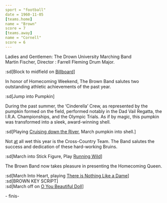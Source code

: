 ```yaml
---
sport = "football"
date = 1960-11-05
[teams.home]
name = "Brown"
score = 7
[teams.away]
name = "Cornell"
score = 6
---
```


Ladies and Gentlemen: The Drown University Marching Band\
Martin Fischer, Director : Farrell Fleming Drum Major.

:sd[Block to midfield on <u>Billboard</u>]

In honor of Homecoming Weekend, The Brown Band salutes two outstanding athletic achievements of the past year.

:sd[Jump into Pumpkin]

During the past summer, the ‘Cinderella’ Crew, as represented by the pumpkin formed on the field, performed notably in the Dad Vail Regatta, the I.R.A. Championships, and the Olympic Trials. As if by magic, this pumpkin was transformed into a sleek, award-winning shell.

:sd[Playing <u>Cruising down the River</u>, March pumpkin into shell.]

Not <u>at</u> all wet this year is the Cross-Country Team. The Band salutes the success and dedication of these hard-working Bruins.

:sd[March into Stick Figure, Play <u>Running Wild</u>]

The Brown Band now takes pleasure in presenting the Homecoming Queen.

:sd[March Into Heart, playing <u>There is Nothing Like a Dame</u>]\
:sd[BROWN KEY SCRIPT]\
:sd[March off on <u>O You Beautiful Doll</u>]

\- finis-
